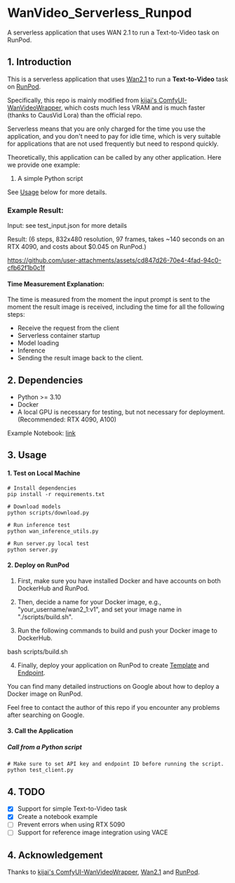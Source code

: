 # WanVideo_Serverless_Runpod
A serverless application that uses WAN 2.1 to run a Text-to-Video task on RunPod.

## 1. Introduction
This is a serverless application that uses [Wan2.1](https://github.com/Wan-Video/Wan2.1) to run a **Text-to-Video** task on [RunPod](https://www.runpod.io/).

Specifically, this repo is mainly modified from [kijai's ComfyUI-WanVideoWrapper](https://github.com/kijai/ComfyUI-WanVideoWrapper), which costs much less VRAM and is much faster (thanks to CausVid Lora) than the official repo.

Serverless means that you are only charged for the time you use the application, and you don't need to pay for idle time, which is very suitable for applications that are not used frequently but need to respond quickly.

Theoretically, this application can be called by any other application. Here we provide one example:
1. A simple Python script

See [Usage](#Usage) below for more details.

### Example Result:
Input: see test_input.json for more details

Result:
(6 steps, 832x480 resolution, 97 frames, takes ~140 seconds on an RTX 4090, and costs about $0.045 on RunPod.)

https://github.com/user-attachments/assets/cd847d26-70e4-4fad-94c0-cfb62f1b0c1f

#### Time Measurement Explanation:
The time is measured from the moment the input prompt is sent to the moment the result image is received, including the time for all the following steps:
- Receive the request from the client
- Serverless container startup
- Model loading
- Inference
- Sending the result image back to the client.

## 2. Dependencies
- Python >= 3.10
- Docker
- A local GPU is necessary for testing, but not necessary for deployment. (Recommended: RTX 4090, A100)

Example Notebook: [link](./scripts/WanVideo_Serverless_Runpod.ipynb)

<a id="Usage"></a>
## 3. Usage
#### 1. Test on Local Machine
```
# Install dependencies
pip install -r requirements.txt

# Download models
python scripts/download.py

# Run inference test
python wan_inference_utils.py

# Run server.py local test
python server.py
```

#### 2. Deploy on RunPod
1. First, make sure you have installed Docker and have accounts on both DockerHub and RunPod.

2. Then, decide a name for your Docker image, e.g., "your_username/wan2_1:v1", and set your image name in "./scripts/build.sh".

3. Run the following commands to build and push your Docker image to DockerHub.

bash scripts/build.sh


4. Finally, deploy your application on RunPod to create [Template](https://docs.runpod.io/docs/template-creation) and [Endpoint](https://docs.runpod.io/docs/autoscaling).

You can find many detailed instructions on Google about how to deploy a Docker image on RunPod.

Feel free to contact the author of this repo if you encounter any problems after searching on Google.

#### 3. Call the Application
##### Call from a Python script
```
# Make sure to set API key and endpoint ID before running the script.
python test_client.py
```

## 4. TODO
- [x] Support for simple Text-to-Video task
- [x] Create a notebook example
- [ ] Prevent errors when using RTX 5090
- [ ] Support for reference image integration using VACE

## 4. Acknowledgement
Thanks to [kijai's ComfyUI-WanVideoWrapper](https://github.com/kijai/ComfyUI-WanVideoWrapper), [Wan2.1](https://github.com/Wan-Video/Wan2.1) and [RunPod](https://www.runpod.io/).
